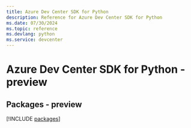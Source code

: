 ```yaml
---
title: Azure Dev Center SDK for Python
description: Reference for Azure Dev Center SDK for Python
ms.date: 07/30/2024
ms.topic: reference
ms.devlang: python
ms.service: devcenter
---
```

# Azure Dev Center SDK for Python - preview
## Packages - preview
[!INCLUDE [packages](dev-center-index.md)]